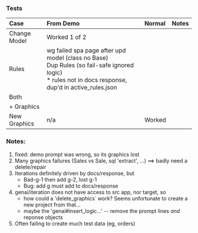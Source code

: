 ### Tests

| Case           | From Demo      | Normal | Notes |
| :------------- | :------------- | :----- | :----- |
| Change Model   | Worked 1 of 2
| Rules          | wg failed spa page after upd model (class no Base)<br>Dup Rules (so fail-safe ignored logic)<br>* rules not in docs response, dup'd in active_rules.json
| Both
| + Graphics
| New Graphics   | n/a            | Worked


### Notes:

1. fixed: demo prompt was wrong, so its graphics lost
2. Many graphics failures (Sales vs Sale, sql 'extract', ...) ==> badly need a delete/repair
3. Iterations definitely driven by docs/response, but
    * Bad-g-1 then add g-2, lost g-1
    * Bug: add g must add to docs/response
4. genai/iteration does not have access to src app, nor target, so 
    * how could a 'delete_graphics` work?  Seems unfortunate to create a new project from that...
    * maybe the 'genai#insert_logic...' -- remove the prompt lines *and* reponse objects
5. Often failing to create much test data (eg, orders)